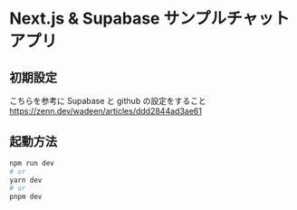 # Next.js & Supabase サンプルチャットアプリ

## 初期設定

こちらを参考に Supabase と github の設定をすること
https://zenn.dev/wadeen/articles/ddd2844ad3ae61

## 起動方法

```bash
npm run dev
# or
yarn dev
# or
pnpm dev
```
